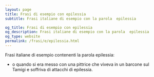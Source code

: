 ```yaml
---
layout: page
title: Frasi di esempio con epilessia 
subtitle: Frasi italiane di esempio con la parola  epilessia

og_title: Frasi di esempio con epilessia 
og_description: Frasi italiane di esempio con la parola  epilessia
og_type: website
permalink: /frasi/e/epilessia.html
---
```


Frasi italiane di esempio contenenti la parola epilessia:


- o quando si era messo con una pittrice che viveva in un barcone sul Tamigi e soffriva di attacchi di epilessia.
